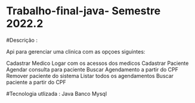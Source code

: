 # Trabalho-final-java- Semestre 2022.2

#Descrição :

Api para gerenciar uma clinica com as opçoes siguintes: 

Cadastrar Medico 
Logar com os acessos dos medicos
Cadastrar Paciente
Agendar consulta para paciente 
Buscar Agendamento a partir do CPF
Remover paciente do sistema
Listar todos os agendamentos
Buscar paciente a partir do CPF

#Tecnologia utlizada :
Java 
Banco Mysql


